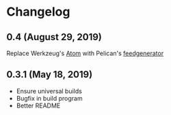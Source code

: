 # Changelog

## 0.4 (August 29, 2019)

Replace Werkzeug's [Atom](https://werkzeug.palletsprojects.com/en/0.15.x/contrib/atom/) with Pelican's [feedgenerator](https://github.com/getpelican/feedgenerator)

## 0.3.1 (May 18, 2019)

- Ensure universal builds
- Bugfix in build program
- Better README
